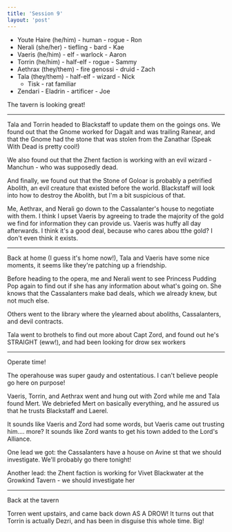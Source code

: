 ```yaml
---
title: 'Session 9'
layout: 'post'
---
```


* Youte Haire (he/him) - human - rogue - Ron
* Nerali (she/her) - tiefling - bard - Kae
* Vaeris (he/him) - elf - warlock - Aaron
* Torrin (he/him) - half-elf - rogue - Sammy
* Aethrax (they/them) - fire genossi - druid - Zach
* Tala (they/them) - half-elf - wizard - Nick
    * Tisk - rat familiar
* Zendari - Eladrin - artificer - Joe

The tavern is looking great!

---

Tala and Torrin headed to Blackstaff to update them on the goings ons. We found out that the Gnome worked for Dagalt and was trailing Ranear, and that the Gnome had the stone that was stolen from the Zanathar (Speak With Dead is pretty cool!)

We also found out that the Zhent faction is working with an evil wizard - Manchun - who was supposedly dead.

And finally, we found out that the Stone of Goloar is probably a petrified Abolith, an evil creature that existed before the world. Blackstaff will look into how to destroy the Abolith, but I'm a bit suspicious of that.

Me, Aethrax, and Nerali go down to the Cassalanter's house to negotiate with them. I think I upset Vaeris by agreeing to trade the majority of the gold we find for information they can provide us. Vaeris was huffy all day afterwards. I think it's a good deal, because who cares abou tthe gold? I don't even think it exists.

---

Back at home (I guess it's home now!), Tala and Vaeris have some nice moments, it seems like they're patching up a friendship.

Before heading to the opera, me and Nerali went to see Princess Pudding Pop again to find out if she has any information about what's going on. She knows that the Cassalanters make bad deals, which we already knew, but not much else.

Others went to the library where the ylearned about aboliths, Cassalanters, and devil contracts.

Tala went to brothels to find out more about Capt Zord, and found out he's STRAIGHT (eww!), and had been looking for drow sex workers

---

Operate time!

The operahouse was super gaudy and ostentatious. I can't believe people go here on purpose!

Vaeris, Torrin, and Aethrax went and hung out with Zord while me and Tala found Mert. We debriefed Mert on basically everything, and he assured us that he trusts Blackstaff and Laerel.

It sounds like Vaeris and Zord had some words, but Vaeris came out trusting him.... more? It sounds like Zord wants to get his town added to the Lord's Alliance.

One lead we got: the Cassalanters have a house on Avine st that we should investigate. We'll probably go there tonight!

Another lead: the Zhent faction is working for Vivet Blackwater at the Growkind Tavern  - we should investigate her

---

Back at the tavern

Torren went upstairs, and came back down AS A DROW! It turns out that Torrin is actually Dezri, and has been in disguise this whole time. Big!
